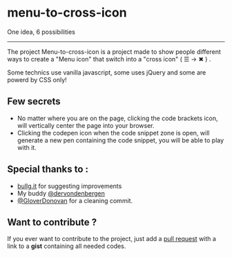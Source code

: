 # menu-to-cross-icon
One idea, 6 possibilities

---

The project Menu-to-cross-icon is a project made to show people different ways to create a "Menu icon" that switch into a "cross icon" ( ☰ -> ✖ ) . 

Some technics use vanilla javascript, some uses jQuery and some are powerd by CSS only!

## Few secrets 
- No matter where you are on the page, clicking the code brackets icon, will vertically center the page into your browser.
- Clicking the codepen icon when the code snippet zone is open, will generate a new pen containing the code snippet, you will be able to play with it.

## Special thanks to : 
- [bullg.it](http://bullg.it) for suggesting improvements
- My buddy [@dervondenbergen](http://twitter.com/dervondenbergen) 
- [@GloverDonovan](https://github.com/GloverDonovan) for a cleaning commit.

## Want to contribute ? 
If you ever want to contribute to the project, just add a [pull request](https://github.com/LukyVj/menu-to-cross-icon/pulls) with a link to a **gist** containing all needed codes. 
